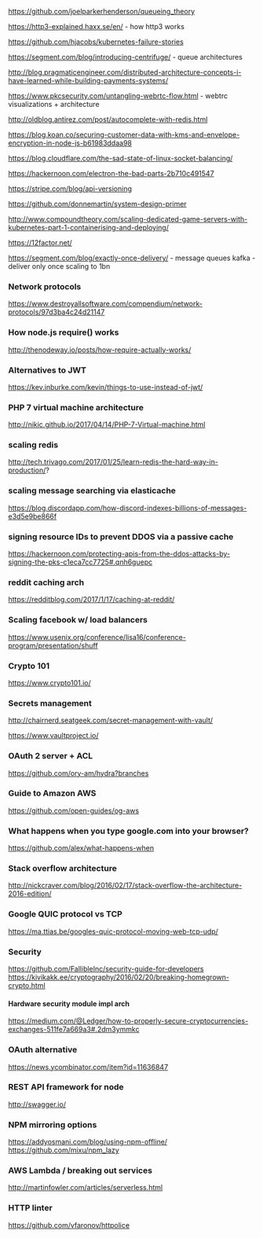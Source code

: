 https://github.com/joelparkerhenderson/queueing_theory

https://http3-explained.haxx.se/en/ - how http3 works

https://github.com/hjacobs/kubernetes-failure-stories

https://segment.com/blog/introducing-centrifuge/ - queue architectures

http://blog.pragmaticengineer.com/distributed-architecture-concepts-i-have-learned-while-building-payments-systems/

https://www.pkcsecurity.com/untangling-webrtc-flow.html - webtrc visualizations + architecture

http://oldblog.antirez.com/post/autocomplete-with-redis.html

https://blog.koan.co/securing-customer-data-with-kms-and-envelope-encryption-in-node-js-b61983ddaa98

https://blog.cloudflare.com/the-sad-state-of-linux-socket-balancing/

https://hackernoon.com/electron-the-bad-parts-2b710c491547

https://stripe.com/blog/api-versioning

https://github.com/donnemartin/system-design-primer

http://www.compoundtheory.com/scaling-dedicated-game-servers-with-kubernetes-part-1-containerising-and-deploying/

https://12factor.net/

https://segment.com/blog/exactly-once-delivery/ - message queues kafka - deliver only once scaling to 1bn

### Network protocols

https://www.destroyallsoftware.com/compendium/network-protocols/97d3ba4c24d21147

### How node.js require() works

http://thenodeway.io/posts/how-require-actually-works/

### Alternatives to JWT

https://kev.inburke.com/kevin/things-to-use-instead-of-jwt/

### PHP 7 virtual machine architecture

http://nikic.github.io/2017/04/14/PHP-7-Virtual-machine.html

### scaling redis

http://tech.trivago.com/2017/01/25/learn-redis-the-hard-way-in-production/?

### scaling message searching via elasticache

https://blog.discordapp.com/how-discord-indexes-billions-of-messages-e3d5e9be866f

### signing resource IDs to prevent DDOS via a passive cache

https://hackernoon.com/protecting-apis-from-the-ddos-attacks-by-signing-the-pks-c1eca7cc7725#.qnh6guepc

### reddit caching arch

https://redditblog.com/2017/1/17/caching-at-reddit/

### Scaling facebook w/ load balancers

https://www.usenix.org/conference/lisa16/conference-program/presentation/shuff

### Crypto 101

https://www.crypto101.io/

### Secrets management

http://chairnerd.seatgeek.com/secret-management-with-vault/

https://www.vaultproject.io/

### OAuth 2 server + ACL

https://github.com/ory-am/hydra?branches

### Guide to Amazon AWS

https://github.com/open-guides/og-aws

### What happens when you type google.com into your browser?

https://github.com/alex/what-happens-when

### Stack overflow architecture

http://nickcraver.com/blog/2016/02/17/stack-overflow-the-architecture-2016-edition/

### Google QUIC protocol vs TCP

https://ma.ttias.be/googles-quic-protocol-moving-web-tcp-udp/

### Security

https://github.com/FallibleInc/security-guide-for-developers
https://kivikakk.ee/cryptography/2016/02/20/breaking-homegrown-crypto.html

#### Hardware security module impl arch

https://medium.com/@Ledger/how-to-properly-secure-cryptocurrencies-exchanges-511fe7a669a3#.2dm3ymmkc

### OAuth alternative

https://news.ycombinator.com/item?id=11636847

### REST API framework for node

http://swagger.io/

### NPM mirroring options

https://addyosmani.com/blog/using-npm-offline/
https://github.com/mixu/npm_lazy

### AWS Lambda / breaking out services

http://martinfowler.com/articles/serverless.html

### HTTP linter

https://github.com/vfaronov/httpolice

